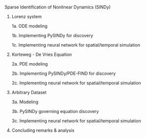 Sparse Identification of Nonlinear Dynamics (SINDy)

1. Lorenz system

    1a. ODE modeling
  
    1b. Implementing PySINDy for discovery
  
    1c. Implementing neural network for spatial/temporal simulation

2. Korteweg - De Vries Equation

    2a. PDE modeling
  
    2b. Implementing PySINDy/PDE-FIND for discovery
  
    2c. Implementing neural network for spatial/temporal simulation
  
3. Arbitrary Dataset

    3a. Modeling
  
    3b. PySINDy governing equation discovery
  
    3c. Implementing neural network for spatial/temporal simulation
  
4. Concluding remarks & analysis
